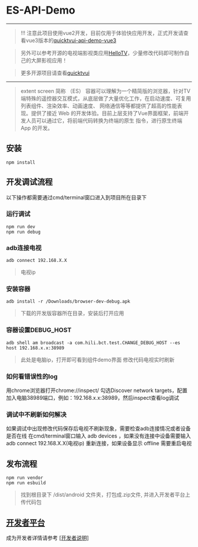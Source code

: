 # ES-API-Demo
---

> !!! 注意此项目使用vue2开发，目前仅用于体验快应用开发，正式开发请查看vue3版本的[quicktvui-api-demo-vue3](https://github.com/quicktvui/quicktvui-api-demo-vue3)

> 另外可以参考开源的电视端影视类应用[HelloTV](https://github.com/quicktvui/hellotv)，少量修改代码即可制作自己的大屏影视应用！

> 更多开源项目请查看[quicktvui](https://github.com/orgs/quicktvui/repositories)
---

> extent screen 简称 （ES） 容器可以理解为一个精简版的浏览器，针对TV端特殊的遥控器交互模式，从底层做了大量优化工作，在启动速度、可复用列表组件、渲染效率、动画速度、
  网络通信等等都提供了超高的性能表现。提供了接近 Web 的开发体验。目前上层支持了Vue界面框架，前端开发人员可以通过它，将前端代码转换为终端的原生
  指令，进行原生终端 App 的开发。


## 安装
```
npm install
```

## 开发调试流程 
以下操作都需要通过cmd/terminal窗口进入到项目所在目录下

### 运行调试
```
npm run dev
npm run debug
```

### adb连接电视
```
adb connect 192.168.X.X
```
> 电视ip

### 安装容器
```
adb install -r /Downloads/browser-dev-debug.apk
```
> 下载的开发版容器所在目录，安装后打开应用

### 容器设置DEBUG_HOST
```
adb shell am broadcast -a com.hili.bct.test.CHANGE_DEBUG_HOST --es host 192.168.x.x:38989
```
> 此处是电脑ip，打开即可看到组件demo界面 修改代码电视实时刷新

### 如何看错误性的log
用chrome浏览器打开chrome://inspect/ 勾选Discover network targets，配置加入电脑38989端口，例如：192.168.x.x:38989，然后inspect查看log调试

### 调试中不刷新如何解决
如果调试中出现修改代码保存后电视不刷新现象，需要检查adb连接情况或者设备是否在线
在cmd/terminal窗口输入 adb devices ，如果没有连接中设备需要输入 adb connect 192.168.X.X(电视ip) 重新连接，如果设备显示 offline 需要重启电视

## 发布流程 

```
npm run vendor
npm run esbuild
```
> 找到根目录下 /dist/android 文件夹，打包成.zip文件, 并进入开发者平台上传代码包

## [开发者平台](http://mp.es.hiliad.com/)

成为开发者详情请参考 [[开发者说明]](http://developer.es.hiliad.com/developer/apply/)
